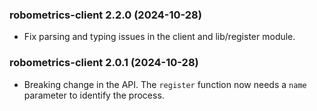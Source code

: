 ### robometrics-client 2.2.0 (2024-10-28)
- Fix parsing and typing issues in the client and lib/register module.

### robometrics-client 2.0.1 (2024-10-28)
- Breaking change in the API. The `register` function now needs a `name` parameter to identify the process.

